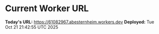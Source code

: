 # Current Worker URL
**Today's URL:** https://61082967.abesternheim.workers.dev
**Deployed:** Tue Oct 21 21:42:55 UTC 2025
